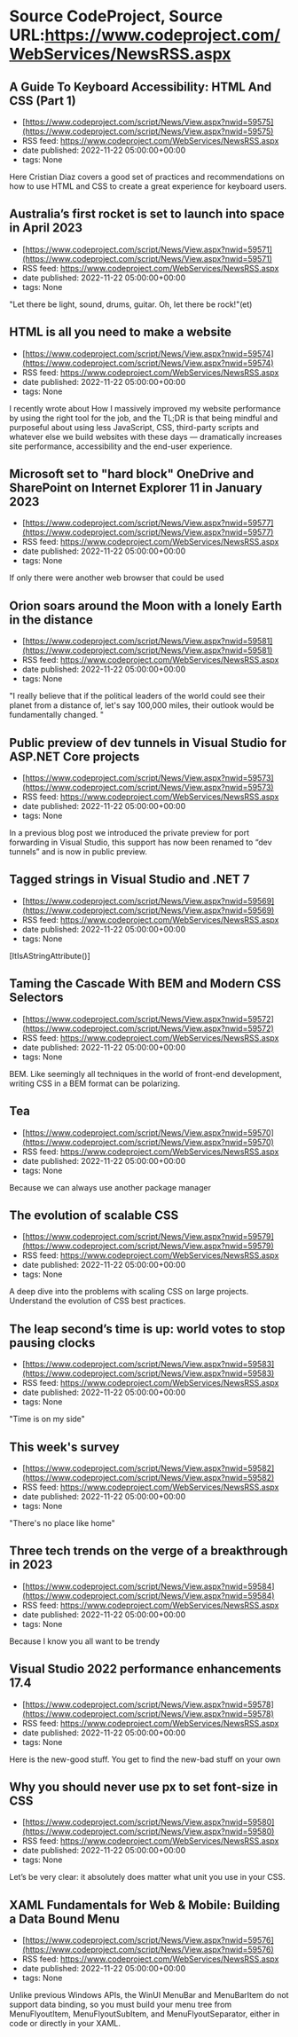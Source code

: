 # Source CodeProject, Source URL:https://www.codeproject.com/WebServices/NewsRSS.aspx

## A Guide To Keyboard Accessibility: HTML And CSS (Part 1)
 - [https://www.codeproject.com/script/News/View.aspx?nwid=59575](https://www.codeproject.com/script/News/View.aspx?nwid=59575)
 - RSS feed: https://www.codeproject.com/WebServices/NewsRSS.aspx
 - date published: 2022-11-22 05:00:00+00:00
 - tags: None

Here Cristian Diaz covers a good set of practices and recommendations on how to use HTML and CSS to create a great experience for keyboard users.

## Australia’s first rocket is set to launch into space in April 2023
 - [https://www.codeproject.com/script/News/View.aspx?nwid=59571](https://www.codeproject.com/script/News/View.aspx?nwid=59571)
 - RSS feed: https://www.codeproject.com/WebServices/NewsRSS.aspx
 - date published: 2022-11-22 05:00:00+00:00
 - tags: None

"Let there be light, sound, drums, guitar. Oh, let there be rock!"(et)

## HTML is all you need to make a website
 - [https://www.codeproject.com/script/News/View.aspx?nwid=59574](https://www.codeproject.com/script/News/View.aspx?nwid=59574)
 - RSS feed: https://www.codeproject.com/WebServices/NewsRSS.aspx
 - date published: 2022-11-22 05:00:00+00:00
 - tags: None

I recently wrote about How I massively improved my website performance by using the right tool for the job, and the TL;DR is that being mindful and purposeful about using less JavaScript, CSS, third-party scripts and whatever else we build websites with these days — dramatically increases site performance, accessibility and the end-user experience.

## Microsoft set to "hard block" OneDrive and SharePoint on Internet Explorer 11 in January 2023
 - [https://www.codeproject.com/script/News/View.aspx?nwid=59577](https://www.codeproject.com/script/News/View.aspx?nwid=59577)
 - RSS feed: https://www.codeproject.com/WebServices/NewsRSS.aspx
 - date published: 2022-11-22 05:00:00+00:00
 - tags: None

If only there were another web browser that could be used

## Orion soars around the Moon with a lonely Earth in the distance
 - [https://www.codeproject.com/script/News/View.aspx?nwid=59581](https://www.codeproject.com/script/News/View.aspx?nwid=59581)
 - RSS feed: https://www.codeproject.com/WebServices/NewsRSS.aspx
 - date published: 2022-11-22 05:00:00+00:00
 - tags: None

"I really believe that if the political leaders of the world could see their planet from a distance of, let's say 100,000 miles, their outlook would be fundamentally changed. "

## Public preview of dev tunnels in Visual Studio for ASP.NET Core projects
 - [https://www.codeproject.com/script/News/View.aspx?nwid=59573](https://www.codeproject.com/script/News/View.aspx?nwid=59573)
 - RSS feed: https://www.codeproject.com/WebServices/NewsRSS.aspx
 - date published: 2022-11-22 05:00:00+00:00
 - tags: None

In a previous blog post we introduced the private preview for port forwarding in Visual Studio, this support has now been renamed to “dev tunnels” and is now in public preview.

## Tagged strings in Visual Studio and .NET 7
 - [https://www.codeproject.com/script/News/View.aspx?nwid=59569](https://www.codeproject.com/script/News/View.aspx?nwid=59569)
 - RSS feed: https://www.codeproject.com/WebServices/NewsRSS.aspx
 - date published: 2022-11-22 05:00:00+00:00
 - tags: None

[ItIsAStringAttribute()]

## Taming the Cascade With BEM and Modern CSS Selectors
 - [https://www.codeproject.com/script/News/View.aspx?nwid=59572](https://www.codeproject.com/script/News/View.aspx?nwid=59572)
 - RSS feed: https://www.codeproject.com/WebServices/NewsRSS.aspx
 - date published: 2022-11-22 05:00:00+00:00
 - tags: None

BEM. Like seemingly all techniques in the world of front-end development, writing CSS in a BEM format can be polarizing.

## Tea
 - [https://www.codeproject.com/script/News/View.aspx?nwid=59570](https://www.codeproject.com/script/News/View.aspx?nwid=59570)
 - RSS feed: https://www.codeproject.com/WebServices/NewsRSS.aspx
 - date published: 2022-11-22 05:00:00+00:00
 - tags: None

Because we can always use another package manager

## The evolution of scalable CSS
 - [https://www.codeproject.com/script/News/View.aspx?nwid=59579](https://www.codeproject.com/script/News/View.aspx?nwid=59579)
 - RSS feed: https://www.codeproject.com/WebServices/NewsRSS.aspx
 - date published: 2022-11-22 05:00:00+00:00
 - tags: None

A deep dive into the problems with scaling CSS on large projects. Understand the evolution of CSS best practices.

## The leap second’s time is up: world votes to stop pausing clocks
 - [https://www.codeproject.com/script/News/View.aspx?nwid=59583](https://www.codeproject.com/script/News/View.aspx?nwid=59583)
 - RSS feed: https://www.codeproject.com/WebServices/NewsRSS.aspx
 - date published: 2022-11-22 05:00:00+00:00
 - tags: None

"Time is on my side"

## This week's survey
 - [https://www.codeproject.com/script/News/View.aspx?nwid=59582](https://www.codeproject.com/script/News/View.aspx?nwid=59582)
 - RSS feed: https://www.codeproject.com/WebServices/NewsRSS.aspx
 - date published: 2022-11-22 05:00:00+00:00
 - tags: None

"There's no place like home"

## Three tech trends on the verge of a breakthrough in 2023
 - [https://www.codeproject.com/script/News/View.aspx?nwid=59584](https://www.codeproject.com/script/News/View.aspx?nwid=59584)
 - RSS feed: https://www.codeproject.com/WebServices/NewsRSS.aspx
 - date published: 2022-11-22 05:00:00+00:00
 - tags: None

Because I know you all want to be trendy

## Visual Studio 2022 performance enhancements 17.4
 - [https://www.codeproject.com/script/News/View.aspx?nwid=59578](https://www.codeproject.com/script/News/View.aspx?nwid=59578)
 - RSS feed: https://www.codeproject.com/WebServices/NewsRSS.aspx
 - date published: 2022-11-22 05:00:00+00:00
 - tags: None

Here is the new-good stuff. You get to find the new-bad stuff on your own

## Why you should never use px to set font-size in CSS
 - [https://www.codeproject.com/script/News/View.aspx?nwid=59580](https://www.codeproject.com/script/News/View.aspx?nwid=59580)
 - RSS feed: https://www.codeproject.com/WebServices/NewsRSS.aspx
 - date published: 2022-11-22 05:00:00+00:00
 - tags: None

Let’s be very clear: it absolutely does matter what unit you use in your CSS.

## XAML Fundamentals for Web & Mobile: Building a Data Bound Menu
 - [https://www.codeproject.com/script/News/View.aspx?nwid=59576](https://www.codeproject.com/script/News/View.aspx?nwid=59576)
 - RSS feed: https://www.codeproject.com/WebServices/NewsRSS.aspx
 - date published: 2022-11-22 05:00:00+00:00
 - tags: None

Unlike previous Windows APIs, the WinUI MenuBar and MenuBarItem do not support data binding, so you must build your menu tree from MenuFlyoutItem, MenuFlyoutSubItem, and MenuFlyoutSeparator, either in code or directly in your XAML.
